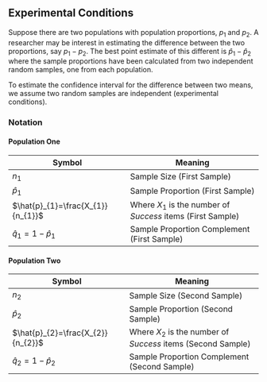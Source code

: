 ## Experimental Conditions

Suppose there are two populations with population proportions, $p_{1}$ and $p_{2}$. A researcher may be interest in estimating the difference between the two proportions, say $p_{1}-p_{2}$. The best point estimate of this different is $\hat{p}_{1}-\hat{p}_{2}$ where the sample proportions have been calculated from two independent random samples, one from each population.

To estimate the confidence interval for the difference between two means, we assume two random samples are independent (experimental conditions).

### Notation

#### Population One

| Symbol                            | Meaning                                                       |
| --------------------------------- | ------------------------------------------------------------- |
| $n_{1}$                           | Sample Size (First Sample)                                    |
| $\hat{p}_{1}$                     | Sample Proportion (First Sample)                              |
| $\hat{p}_{1}=\frac{X_{1}}{n_{1}}$ | Where $X_{1}$ is the number of _Success_ items (First Sample) |
| $\hat{q}_{1}=1-\hat{p}_{1}$       | Sample Proportion Complement (First Sample)                   |

#### Population Two

| Symbol                            | Meaning                                                        |
| --------------------------------- | -------------------------------------------------------------- |
| $n_{2}$                           | Sample Size (Second Sample)                                    |
| $\hat{p}_{2}$                     | Sample Proportion (Second Sample)                              |
| $\hat{p}_{2}=\frac{X_{2}}{n_{2}}$ | Where $X_{2}$ is the number of _Success_ items (Second Sample) |
| $\hat{q}_{2}=1-\hat{p}_{2}$       | Sample Proportion Complement (Second Sample)                   |
